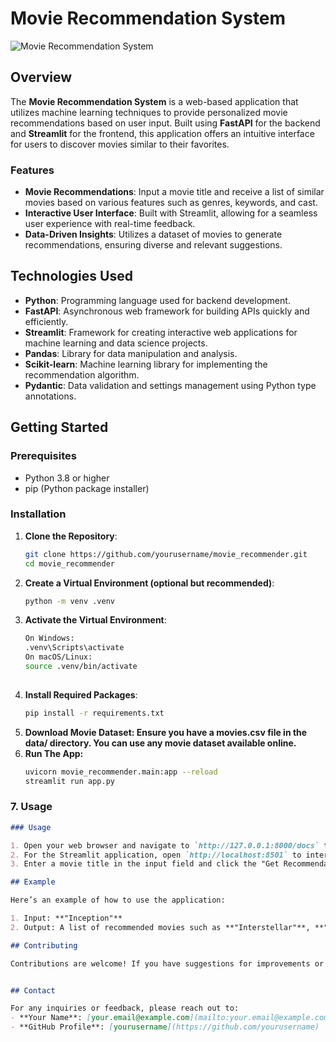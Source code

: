 # Movie Recommendation System
![Movie Recommendation System](F:\Ali\Python_project\MovieRecommendation\Images\a.png)
## Overview

The **Movie Recommendation System** is a web-based application that utilizes machine learning techniques to provide personalized movie recommendations based on user input. Built using **FastAPI** for the backend and **Streamlit** for the frontend, this application offers an intuitive interface for users to discover movies similar to their favorites.

### Features

- **Movie Recommendations**: Input a movie title and receive a list of similar movies based on various features such as genres, keywords, and cast.
- **Interactive User Interface**: Built with Streamlit, allowing for a seamless user experience with real-time feedback.
- **Data-Driven Insights**: Utilizes a dataset of movies to generate recommendations, ensuring diverse and relevant suggestions.

## Technologies Used

- **Python**: Programming language used for backend development.
- **FastAPI**: Asynchronous web framework for building APIs quickly and efficiently.
- **Streamlit**: Framework for creating interactive web applications for machine learning and data science projects.
- **Pandas**: Library for data manipulation and analysis.
- **Scikit-learn**: Machine learning library for implementing the recommendation algorithm.
- **Pydantic**: Data validation and settings management using Python type annotations.

## Getting Started

### Prerequisites

- Python 3.8 or higher
- pip (Python package installer)

### Installation

1. **Clone the Repository**:
   ```bash
   git clone https://github.com/yourusername/movie_recommender.git
   cd movie_recommender
2. **Create a Virtual Environment (optional but recommended)**:
    ```bash
   python -m venv .venv
3. **Activate the Virtual Environment**:
   ```bash
   On Windows:
   .venv\Scripts\activate
   On macOS/Linux:
   source .venv/bin/activate
    
4. **Install Required Packages**:
   ```bash
   pip install -r requirements.txt

5. **Download Movie Dataset: Ensure you have a movies.csv file in the data/ directory. You can use any movie dataset available online.**
6. **Run The App:**
   ```bash
   uvicorn movie_recommender.main:app --reload
   streamlit run app.py

### 7. Usage

```markdown
### Usage

1. Open your web browser and navigate to `http://127.0.0.1:8000/docs` to access the FastAPI documentation and test the API endpoints.
2. For the Streamlit application, open `http://localhost:8501` to interact with the movie recommendation system.
3. Enter a movie title in the input field and click the "Get Recommendations" button to view a list of similar movies.

## Example

Here’s an example of how to use the application:

1. Input: **"Inception"**
2. Output: A list of recommended movies such as **"Interstellar"**, **"The Matrix"**, etc., displayed in a user-friendly table format.

## Contributing

Contributions are welcome! If you have suggestions for improvements or new features, please fork the repository and submit a pull request.


## Contact

For any inquiries or feedback, please reach out to:
- **Your Name**: [your.email@example.com](mailto:your.email@example.com)
- **GitHub Profile**: [yourusername](https://github.com/yourusername)

